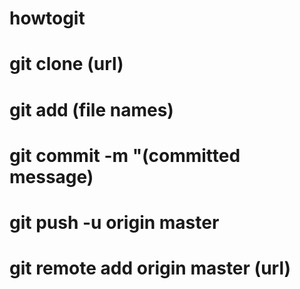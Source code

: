 # howtogit
# git clone (url)
# git add (file names)
# git commit -m "(committed message)
# git push -u origin master
# git remote add origin master (url)
